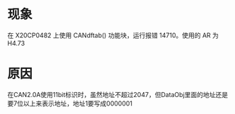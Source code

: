 # 现象
在 X20CP0482 上使用 CANdftab() 功能块，运行报错 14710。使用的 AR 为 H4.73

# 原因
在CAN2.0A使用11bit标识时，虽然地址不超过2047，但DataObj里面的地址还是要7位以上来表示地址，地址1要写成0000001